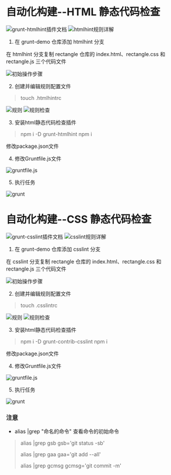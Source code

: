 # 自动化构建--HTML 静态代码检查

![grunt-htmlhint插件文档](https://www.npmjs.com/package/grunt-htmlhint)
![htmlhint规则详解](https://segmentfault.com/a/1190000013276858)


1. 在 grunt-demo 仓库添加 htmlhint 分支

在 htmlhint 分支复制 rectangle 仓库的 index.html、rectangle.css 和 rectangle.js 三个代码文件

![初始操作步骤](../image/htmlhint.png)

2. 创建并编辑规则配置文件 

> touch .htmlhintrc

![规则](../image/htmlhint01.png)
![规则检查](../image/htmlhint02.png)

3. 安装html静态代码检查插件

> npm i -D grunt-htmlhint 
> npm i

修改package.json文件

4. 修改Gruntfile.js文件

![gruntfile.js](../image/htmlhint03.png)

5. 执行任务

![grunt](../image/htmlhint04.png)

# 自动化构建--CSS 静态代码检查

![grunt-csslint插件文档](https://www.npmjs.com/package/grunt-contrib-csslint)
![csslint规则详解](https://github.com/CSSLint/csslint/wiki/Rules)


1. 在 grunt-demo 仓库添加 csslint 分支

在 csslint 分支复制 rectangle 仓库的 index.html、rectangle.css 和 rectangle.js 三个代码文件

![初始操作步骤](../image/csslint.png)

2. 创建并编辑规则配置文件 

> touch .csslintrc

![规则](../image/htmlhint01.png)
![规则检查](../image/htmlhint02.png)

3. 安装html静态代码检查插件

> npm i -D grunt-contrib-csslint 
> npm i

修改package.json文件

4. 修改Gruntfile.js文件

![gruntfile.js](../image/htmlhint03.png)

5. 执行任务

![grunt](../image/htmlhint04.png)


### 注意

- alias |grep "命名的命令"  查看命令的初始命令
> alias |grep gsb
> gsb='git status -sb'
> 
> alias |grep gaa
> gaa='git add --all'
>
> alias |grep gcmsg
> gcmsg='git commit -m'